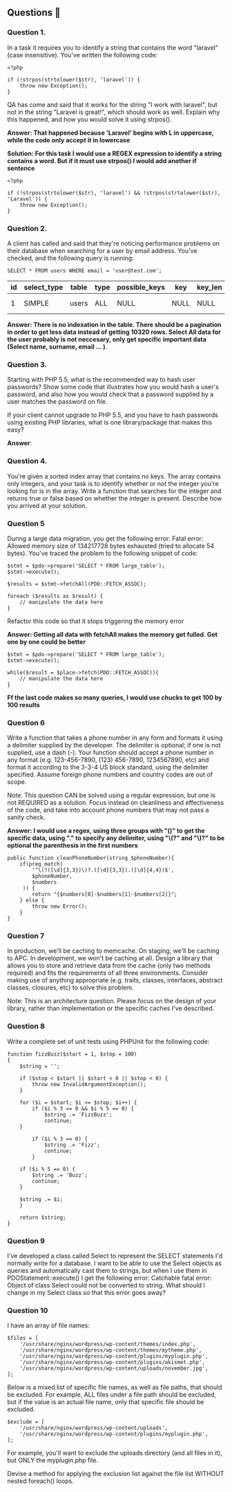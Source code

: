 ## Questions :star2:

### Question 1. 

In a task it requires you to identify a string that contains the word "laravel" (case insensitive). You've written the following code:

```
<?php

if (!strpos(strtolower($str), 'laravel')) {
    throw new Exception();
}

```

QA has come and said that it works for the string "I work with laravel", but not in the string "Laravel is great!", which should work as well. Explain why this happened, and how you would solve it using strpos().

**Answer: That happened because 'Laravel' begins with L in uppercase, while the code only accept it in lowercase**

**Solution: For this task I would use a REGEX expression to identify a string contains a word. But if it must use strpos() I would add another if sentence**


```
<?php

if (!strpos(strtolower($str), 'laravel') && !strpos(strtolower($str), 'Laravel')) {
    throw new Exception();
}

```

### Question 2. 

A client has called and said that they're noticing performance problems on their database when searching for a user by email address. You've checked, and the following query is running:

```
SELECT * FROM users WHERE email = 'user@test.com';
```

| id | select_type | table | type | possible_keys | key | key_len | ref | rows | Extra
| --- | --- | --- | --- | --- | --- | --- | --- | --- | --- |
| 1 | SIMPLE | users | ALL | NULL | NULL | NULL | NULL | 10320 | Using where

**Answer: There is no indexation in the table. There should be a pagination in order to get less data instead of getting 10320 rows. Select All data for the user probably is not neccesary, only get specific important data (Select name, surname, email ... )**.

### Question 3.

Starting with PHP 5.5, what is the recommended way to hash user passwords? Show some code that illustrates how you would hash a user's password, and also how you would check that a password supplied by a user matches the password on file.

If your client cannot upgrade to PHP 5.5, and you have to hash passwords using existing PHP libraries, what is one library/package that makes this easy?

**Answer**: 

### Question 4. 

You're given a sorted index array that contains no keys. The array contains only integers, and your task is to identify whether or not the integer you're looking for is in the array. Write a function that searches for the integer and returns true or false based on whether the integer is present. Describe how you arrived at your solution.

### Question 5 

During a large data migration, you get the following error: Fatal error: Allowed memory size of 134217728 bytes exhausted (tried to allocate 54 bytes). You've traced the problem to the following snippet of code:

```
$stmt = $pdo->prepare('SELECT * FROM large_table');
$stmt->execute();

$results = $stmt->fetchAll(PDO::FETCH_ASSOC);

foreach ($results as $result) {
    // manipulate the data here
}
```

Refactor this code so that it stops triggering the memory error

**Answer: Getting all data with fetchAll makes the memory get fulled. Get one by one could be better**

```
$stmt = $pdo->prepare('SELECT * FROM large_table');
$stmt->execute();

while($result = $place->fetch(PDO::FETCH_ASSOC)){
    // manipulate the data here
}
```

**Ff the last code makes so many queries, I would use chucks to get 100 by 100 results**

### Question 6 

Write a function that takes a phone number in any form and formats it using a delimiter supplied by the developer. The delimiter is optional; if one is not supplied, use a dash (-). Your function should accept a phone number in any format (e.g. 123-456-7890, (123) 456-7890, 1234567890, etc) and format it according to the 3-3-4 US block standard, using the delimiter specified. Assume foreign phone numbers and country codes are out of scope.

Note: This question CAN be solved using a regular expression, but one is not REQUIRED as a solution. Focus instead on cleanliness and effectiveness of the code, and take into account phone numbers that may not pass a sanity check.

**Answer: I would use a regex, using three groups with "()" to get the specific data, using "." to specify any delimiter, using "\\(?" and "\\)?" to be optional the parenthesis in the first numbers**

```
public function cleanPhoneNumber(string $phoneNumber){
    if(preg_match(
        '^\(?([\d]{3,3})\)?.([\d]{3,3}).([\d]{4,4})$',
        $phoneNumber,
        $numbers
     )) {
        return "{$numbers[0]-$numbers[1]-$numbers[2]}";
    } else {
        throw new Error();
    }
}
```

### Question 7

In production, we'll be caching to memcache. On staging, we'll be caching to APC. In development, we won't be caching at all. Design a library that allows you to store and retrieve data from the cache (only two methods required) and fits the requirements of all three environments. Consider making use of anything appropriate (e.g. traits, classes, interfaces, abstract classes, closures, etc) to solve this problem.

Note: This is an architecture question. Please focus on the design of your library, rather than implementation or the specific caches I've described.

### Question 8

Write a complete set of unit tests using PHPUnit for the following code:

```
function fizzBuzz($start = 1, $stop = 100)
{
    $string = '';
	
    if ($stop < $start || $start < 0 || $stop < 0) {
        throw new InvalidArgumentException();
    }
	
    for ($i = $start; $i <= $stop; $i++) {
        if ($i % 3 == 0 && $i % 5 == 0) {
            $string .= 'FizzBuzz';
            continue;
	}
		
        if ($i % 3 == 0) {
            $string .= 'Fizz';
            continue;
        }
		
	if ($i % 5 == 0) {
	    $string .= 'Buzz';
	    continue;
	}
		
	$string .= $i;
    }
	
    return $string;
}
```

### Question 9

I've developed a class called Select to represent the SELECT statements I'd normally write for a database. I want to be able to use the Select objects as queries and automatically cast them to strings, but when I use them in PDOStatement::execute() I get the following error: Catchable fatal error: Object of class Select could not be converted to string. What should I change in my Select class so that this error goes away?

### Question 10

I have an array of file names:

```
$files = [
    '/usr/share/nginx/wordpress/wp-content/themes/index.php',
    '/usr/share/nginx/wordpress/wp-content/themes/mytheme.php',
    '/usr/share/nginx/wordpress/wp-content/plugins/myplugin.php',
    '/usr/share/nginx/wordpress/wp-content/plugins/akismet.php',
    '/usr/share/nginx/wordpress/wp-content/uploads/november.jpg',
];
```

Below is a mixed list of specific file names, as well as file paths, that should be excluded. For example, ALL files under a file path should be excluded, but if the value is an actual file name, only that specific file should be excluded.

```
$exclude = [
    '/usr/share/nginx/wordpress/wp-content/uploads',
    '/usr/share/nginx/wordpress/wp-content/plugins/myplugin.php',
];
```

For example, you'll want to exclude the uploads directory (and all files in it), but ONLY the myplugin.php file.

Devise a method for applying the exclusion list against the file list WITHOUT nested foreach() loops.
